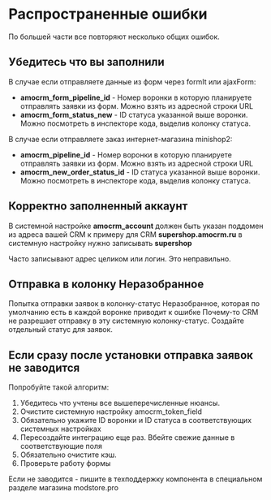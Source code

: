 # Распространенные ошибки

По большей части все повторяют несколько общих ошибок.

## Убедитесь что вы заполнили

В случае если отправляете данные из форм через formIt или ajaxForm:

* **amocrm_form_pipeline_id** - Номер воронки в которую планируете отправлять заявки из форм. Можно взять из адресной строки URL
* **amocrm_form_status_new** - ID статуса указанной выше воронки.  Можно посмотреть в инспекторе кода, выделив колонку статуса.

В случае если отправляете заказ интернет-магазина minishop2:

* **amocrm_pipeline_id** - Номер воронки в которую планируете отправлять заявки из форм. Можно взять из адресной строки URL
* **amocrm_new_order_status_id** - ID статуса указанной выше воронки.  Можно посмотреть в инспекторе кода, выделив колонку статуса.

## Корректно заполненный аккаунт

В системной настройке   **amocrm_account** должен быть указан поддомен из адреса вашей CRM
к примеру для CRM  **supershop.amocrm.ru**  в системную настройку нужно записывать **supershop**

Часто записывают адрес целиком или логин.  Это неправильно.

## Отправка в колонку Неразобранное

Попытка отправки заявок в колонку-статус Неразобранное, которая по умолчанию есть в каждой воронке приводит к ошибке
Почему-то CRM не разрешает отправку в эту системную колонку-статус. Создайте отдельный статус для заявок.

## Если сразу после установки отправка заявок не заводится

Попробуйте такой алгоритм:

1. Убедитесь что учтены все вышеперечисленные нюансы.
2. Очистите системную настройку amocrm_token_field
3. Обязательно укажите ID воронки и ID статуса в соответствующих системных настройках
4. Пересоздайте интеграцию еще раз. Вбейте свежие данные в соответствующие поля
5. Обязательно очистите кэш.
6. Проверьте работу формы

Если не заводится - пишите в техподдержку компонента в специальном разделе магазина modstore.pro
